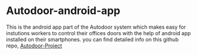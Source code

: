 # Autodoor-android-app
This is the android app part of the Autodoor system which makes easy for instutions workers to control their offices doors with the help of android app installed on their smartphones. you can find detailed info on this github repo, [Autodoor-Project](https://github.com/mwclemy/Autodoor-Project)
